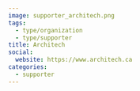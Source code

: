 ```yaml
---
image: supporter_architech.png
tags:
  - type/organization
  - type/supporter
title: Architech
social:
  website: https://www.architech.ca
categories:
  - supporter
---
```

